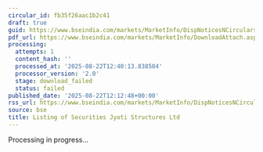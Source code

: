 ```yaml
---
circular_id: fb35f26aac1b2c41
draft: true
guid: https://www.bseindia.com/markets/MarketInfo/DispNoticesNCirculars.aspx?Noticeid={E10C6705-FD76-4057-AFAB-0EFD600A9789}&noticeno=20250822-26&dt=08/22/2025&icount=26&totcount=29&flag=0
pdf_url: https://www.bseindia.com/markets/MarketInfo/DownloadAttach.aspx?id=20250822-26&attachedId=
processing:
  attempts: 1
  content_hash: ''
  processed_at: '2025-08-22T12:40:13.838504'
  processor_version: '2.0'
  stage: download_failed
  status: failed
published_date: '2025-08-22T12:12:48+00:00'
rss_url: https://www.bseindia.com/markets/MarketInfo/DispNoticesNCirculars.aspx?Noticeid={E10C6705-FD76-4057-AFAB-0EFD600A9789}&noticeno=20250822-26&dt=08/22/2025&icount=26&totcount=29&flag=0
source: bse
title: Listing of Securities Jyoti Structures Ltd
---
```


Processing in progress...